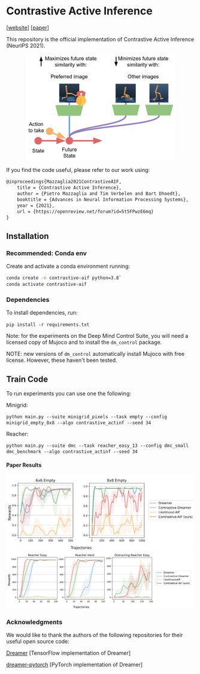 # Contrastive Active Inference
[[website](https://contrastive-aif.github.io/)] [[paper](https://arxiv.org/abs/2110.10083)]


This repository is the official implementation of Contrastive Active Inference (NeurIPS 2021).

<p align="center">
    <img src='08_contrastive_planning.png' width=400>
</p>


If you find the code useful, please refer to our work using:

```
@inproceedings{Mazzaglia2021ContrastiveAIF,
	title = {Contrastive Active Inference},
	author = {Pietro Mazzaglia and Tim Verbelen and Bart Dhoedt},
	booktitle = {Advances in Neural Information Processing Systems},
	year = {2021},
	url = {https://openreview.net/forum?id=5t5FPwzE6mq}
}
```


## Installation

### Recommended: Conda env

Create and activate a conda environment running:

```bash
conda create -n contrastive-aif python=3.8`
conda activate contrastive-aif
```

### Dependencies

To install dependencies, run:

`pip install -r requirements.txt`

Note: for the experiments on the Deep Mind Control Suite, you will need a licensed copy of Mujoco and to install the `dm_control` package.

NOTE: new versions of `dm_control` automatically install Mujoco with free license. However, these haven't been tested.

## Train Code

To run experiments you can use one the following:

Minigrid:
```
python main.py --suite minigrid_pixels --task empty --config minigrid_empty_8x8 --algo contrastive_actinf --seed 34
```

Reacher:
```
python main.py --suite dmc --task reacher_easy_13 --config dmc_small dmc_benchmark --algo contrastive_actinf --seed 34
```


#### Paper Results

<img src="./plots/multiplot_minigrid.png" width="500">
</img></a>

<img src="./plots/multiplot_reacher.png" width="500">
</img></a>

### Acknowledgments

We would like to thank the authors of the following repositories for their useful open source code:

[Dreamer](https://github.com/danijar/dreamer) [TensorFlow implementation of Dreamer]

[dreamer-pytorch](https://github.com/juliusfrost/dreamer-pytorch) [PyTorch implementation of Dreamer]